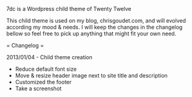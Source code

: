 7dc is a Wordpress child theme of Twenty Twelve

This child theme is used on my blog, chrisgoudet.com, and will evolved according my mood & needs.
I will keep the changes in the changelog bellow so feel free to pick up anything that might fit your own need.

= Changelog =

2013/01/04 - Child theme creation
- Reduce default font size
- Move & resize header image next to site title and description
- Customized the footer
- Take a screenshot
